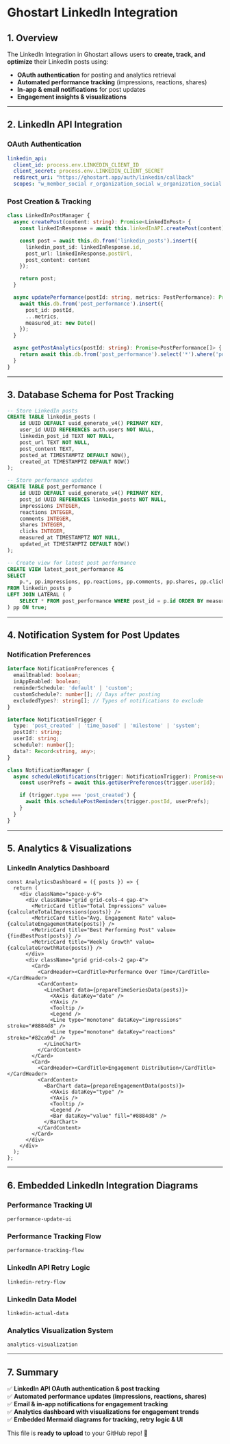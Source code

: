 # Ghostart LinkedIn Integration

## 1. Overview

The LinkedIn Integration in Ghostart allows users to **create, track, and optimize** their LinkedIn posts using:  
- **OAuth authentication** for posting and analytics retrieval  
- **Automated performance tracking** (impressions, reactions, shares)  
- **In-app & email notifications** for post updates  
- **Engagement insights & visualizations**  

---

## 2. LinkedIn API Integration

### **OAuth Authentication**
```yaml
linkedin_api:
  client_id: process.env.LINKEDIN_CLIENT_ID
  client_secret: process.env.LINKEDIN_CLIENT_SECRET
  redirect_uri: "https://ghostart.app/auth/linkedin/callback"
  scopes: "w_member_social r_organization_social w_organization_social r_analytics"
```

### **Post Creation & Tracking**
```ts
class LinkedInPostManager {
  async createPost(content: string): Promise<LinkedInPost> {
    const linkedInResponse = await this.linkedInAPI.createPost(content);

    const post = await this.db.from('linkedin_posts').insert({
      linkedin_post_id: linkedInResponse.id,
      post_url: linkedInResponse.postUrl,
      post_content: content
    });

    return post;
  }

  async updatePerformance(postId: string, metrics: PostPerformance): Promise<void> {
    await this.db.from('post_performance').insert({
      post_id: postId,
      ...metrics,
      measured_at: new Date()
    });
  }

  async getPostAnalytics(postId: string): Promise<PostPerformance[]> {
    return await this.db.from('post_performance').select('*').where('post_id', postId).orderBy('measured_at', 'asc');
  }
}
```

---

## 3. Database Schema for Post Tracking

```sql
-- Store LinkedIn posts
CREATE TABLE linkedin_posts (
    id UUID DEFAULT uuid_generate_v4() PRIMARY KEY,
    user_id UUID REFERENCES auth.users NOT NULL,
    linkedin_post_id TEXT NOT NULL,
    post_url TEXT NOT NULL,
    post_content TEXT,
    posted_at TIMESTAMPTZ DEFAULT NOW(),
    created_at TIMESTAMPTZ DEFAULT NOW()
);

-- Store performance updates
CREATE TABLE post_performance (
    id UUID DEFAULT uuid_generate_v4() PRIMARY KEY,
    post_id UUID REFERENCES linkedin_posts NOT NULL,
    impressions INTEGER,
    reactions INTEGER,
    comments INTEGER,
    shares INTEGER,
    clicks INTEGER,
    measured_at TIMESTAMPTZ NOT NULL,
    updated_at TIMESTAMPTZ DEFAULT NOW()
);

-- Create view for latest post performance
CREATE VIEW latest_post_performance AS
SELECT 
    p.*, pp.impressions, pp.reactions, pp.comments, pp.shares, pp.clicks, pp.measured_at
FROM linkedin_posts p
LEFT JOIN LATERAL (
    SELECT * FROM post_performance WHERE post_id = p.id ORDER BY measured_at DESC LIMIT 1
) pp ON true;
```

---

## 4. Notification System for Post Updates

### **Notification Preferences**
```ts
interface NotificationPreferences {
  emailEnabled: boolean;
  inAppEnabled: boolean;
  reminderSchedule: 'default' | 'custom';
  customSchedule?: number[]; // Days after posting
  excludedTypes?: string[]; // Types of notifications to exclude
}

interface NotificationTrigger {
  type: 'post_created' | 'time_based' | 'milestone' | 'system';
  postId?: string;
  userId: string;
  schedule?: number[];
  data?: Record<string, any>;
}

class NotificationManager {
  async scheduleNotifications(trigger: NotificationTrigger): Promise<void> {
    const userPrefs = await this.getUserPreferences(trigger.userId);

    if (trigger.type === 'post_created') {
      await this.schedulePostReminders(trigger.postId, userPrefs);
    }
  }
}
```

---

## 5. Analytics & Visualizations

### **LinkedIn Analytics Dashboard**
```tsx
const AnalyticsDashboard = ({ posts }) => {
  return (
    <div className="space-y-6">
      <div className="grid grid-cols-4 gap-4">
        <MetricCard title="Total Impressions" value={calculateTotalImpressions(posts)} />
        <MetricCard title="Avg. Engagement Rate" value={calculateEngagementRate(posts)} />
        <MetricCard title="Best Performing Post" value={findBestPost(posts)} />
        <MetricCard title="Weekly Growth" value={calculateGrowthRate(posts)} />
      </div>
      <div className="grid grid-cols-2 gap-4">
        <Card>
          <CardHeader><CardTitle>Performance Over Time</CardTitle></CardHeader>
          <CardContent>
            <LineChart data={prepareTimeSeriesData(posts)}>
              <XAxis dataKey="date" />
              <YAxis />
              <Tooltip />
              <Legend />
              <Line type="monotone" dataKey="impressions" stroke="#8884d8" />
              <Line type="monotone" dataKey="reactions" stroke="#82ca9d" />
            </LineChart>
          </CardContent>
        </Card>
        <Card>
          <CardHeader><CardTitle>Engagement Distribution</CardTitle></CardHeader>
          <CardContent>
            <BarChart data={prepareEngagementData(posts)}>
              <XAxis dataKey="type" />
              <YAxis />
              <Tooltip />
              <Legend />
              <Bar dataKey="value" fill="#8884d8" />
            </BarChart>
          </CardContent>
        </Card>
      </div>
    </div>
  );
};
```

---

## 6. Embedded LinkedIn Integration Diagrams

### **Performance Tracking UI**
```mermaid
performance-update-ui
```

### **Performance Tracking Flow**
```mermaid
performance-tracking-flow
```

### **LinkedIn API Retry Logic**
```mermaid
linkedin-retry-flow
```

### **LinkedIn Data Model**
```mermaid
linkedin-actual-data
```

### **Analytics Visualization System**
```mermaid
analytics-visualization
```

---

## 7. Summary

✅ **LinkedIn API OAuth authentication & post tracking**  
✅ **Automated performance updates (impressions, reactions, shares)**  
✅ **Email & in-app notifications for engagement tracking**  
✅ **Analytics dashboard with visualizations for engagement trends**  
✅ **Embedded Mermaid diagrams for tracking, retry logic & UI**  

This file is **ready to upload** to your GitHub repo! 🚀  
